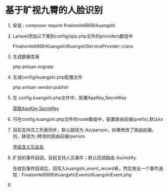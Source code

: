 # 基于旷视九霄的人脸识别

1. 安装 : composer require finalsmile6868/kuangshi

2. Laravel添加以下类到config/app.php文件的providers数组中

   Finalsmile6868\Kuangshi\KuangshiServiceProvider::class

3. 生成数据库表

   php artisan migrate

4. 生成config/kuangshi.php配置文件

   php artisan vendor:publish

5. 在 config.kuangshi.php文件中，配置AppKey,SecretKey

   [获取AppKey,SecreKey](https://cloud9.megvii.com/system_manage/open_api)

6. 可在config.kuangshi.php文件的route数组中，配置路由前缀(prefix),默认ks

7. 目前支持员工列表同步，默认路径为  /ks/person，如果修改了路由前缀，则，路径为 /修改的路由前缀/person

   [字段含义见此处](https://cloud9.megvii.com/docs/web/part7/1.html#%E5%88%86%E9%A1%B5%E6%9F%A5%E8%AF%A2%E4%BA%BA%E5%91%98%E5%88%97%E8%A1%A8)

8. 旷视的事件回调，目前支持人员事件；默认回调路由 /ks/notify.

   在收到事件回调后，回写入kuangshi_event_record表，然后发出一个事件通知：Finalsmile6868\Kuangshi\Events\KuangshiEvent.php

9. 

   

   

   

   

   

   

   

   

   

   

   

   